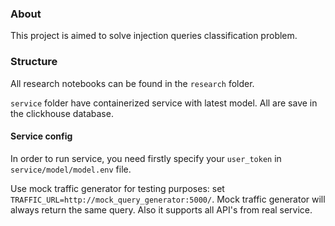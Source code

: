 ### About

This project is aimed to solve injection queries classification problem.

### Structure

All research notebooks can be found in the `research` folder.

`service` folder have containerized service with latest model.
All are save in the clickhouse database.

#### Service config

In order to run service, you need firstly specify your `user_token` in `service/model/model.env` file.

Use mock traffic generator for testing purposes: set `TRAFFIC_URL=http://mock_query_generator:5000/`.
Mock traffic generator will always return the same query. Also it supports all API's from real service.
